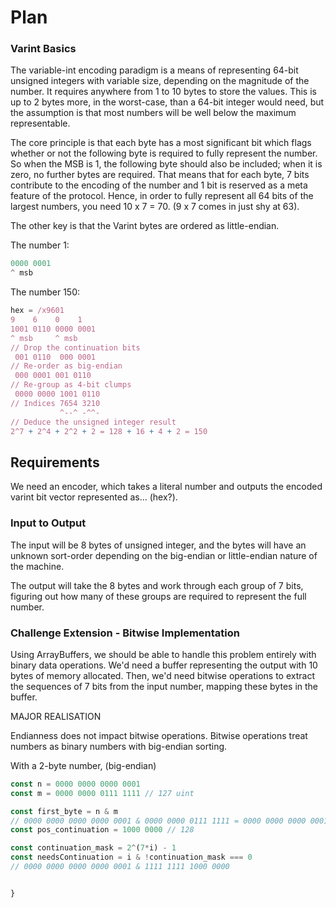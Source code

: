 # Plan

### Varint Basics

The variable-int encoding paradigm is a means of representing  64-bit unsigned integers with variable size, depending on the magnitude of the number. It requires anywhere from 1 to 10 bytes to store the values. This is up to 2 bytes more, in the worst-case, than a 64-bit integer would need, but the assumption is that most numbers will be well below the maximum representable. 

The core principle is that each byte has a most significant bit which flags whether or not the following byte is required to fully represent the number. So when the MSB is 1, the following byte should also be included; when it is zero, no further bytes are required. That means that for each byte, 7 bits contribute to the encoding of the number and 1 bit is reserved as a meta feature of the protocol. Hence, in order to fully represent all 64 bits of the largest numbers, you need 10 x 7 = 70. (9 x 7 comes in just shy at 63).

The other key is that the Varint bytes are ordered as little-endian.

The number 1:
```js
0000 0001
^ msb
```
The number 150:
```js
hex = /x9601
9    6    0    1 
1001 0110 0000 0001
^ msb     ^ msb
// Drop the continuation bits
 001 0110  000 0001
// Re-order as big-endian
 000 0001 001 0110
// Re-group as 4-bit clumps
 0000 0000 1001 0110
// Indices 7654 3210
           ^--^ -^^-
// Deduce the unsigned integer result
2^7 + 2^4 + 2^2 + 2 = 128 + 16 + 4 + 2 = 150 
```

## Requirements

We need an encoder, which takes a literal number and outputs the encoded varint bit vector represented as... (hex?).

### Input to Output

The input will be 8 bytes of unsigned integer, and the bytes will have an unknown sort-order depending on the big-endian or little-endian nature of the machine. 

The output will take the 8 bytes and work through each group of 7 bits, figuring out how many of these groups are required to represent the full number. 





### Challenge Extension - Bitwise Implementation

Using ArrayBuffers, we should be able to handle this problem entirely with binary data operations. We'd need a buffer representing the output with 10 bytes of memory allocated. Then, we'd need bitwise operations to extract the sequences of 7 bits from the input number, mapping these bytes in the buffer.

MAJOR REALISATION

Endianness does not impact bitwise operations. Bitwise operations treat numbers as binary numbers with big-endian sorting.


With a 2-byte number, (big-endian)

```JavaScript
const n = 0000 0000 0000 0001
const m = 0000 0000 0111 1111 // 127 uint

const first_byte = n & m
// 0000 0000 0000 0000 0001 & 0000 0000 0111 1111 = 0000 0000 0000 0001
const pos_continuation = 1000 0000 // 128

const continuation_mask = 2^(7*i) - 1
const needsContinuation = i & !continuation_mask === 0
// 0000 0000 0000 0000 0001 & 1111 1111 1000 0000


}

```


